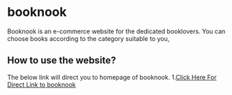 # booknook
Booknook is an e-commerce website for the dedicated booklovers. 
You can choose books according to the category suitable to you,

## How to use the website?
The below link will direct you to homepage of booknook.
1.[Click Here For Direct Link to booknook](https://booknookin.netlify.app)



